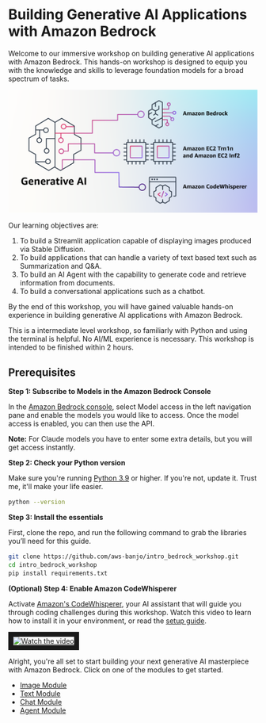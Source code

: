 # Building Generative AI Applications with Amazon Bedrock

Welcome to our immersive workshop on building generative AI applications with Amazon Bedrock. This hands-on workshop is designed to equip you with the knowledge and skills to leverage foundation models for a broad spectrum of tasks.

![Generative AI Welcome](images/gen_ai_pic.png)

Our learning objectives are:

1. To build a Streamlit application capable of displaying images produced via Stable Diffusion.
2. To build applications that can handle a variety of text based text such as Summarization and Q&A.
3. To build an AI Agent with the capability to generate code and retrieve information from documents.
4. To build a conversational applications such as a chatbot.

By the end of this workshop, you will have gained valuable hands-on experience in building generative AI applications with Amazon Bedrock.

This is a intermediate level workshop, so familiarly with Python and using the terminal is helpful. No AI/ML experience is necessary. This workshop is intended to be finished within 2 hours.

## Prerequisites

**Step 1: Subscribe to Models in the Amazon Bedrock Console**

In the [Amazon Bedrock console](https://us-east-1.console.aws.amazon.com/bedrock/home?region=us-east-1#/modelaccess), select Model access in the left navigation pane and enable the models you would like to access. Once the model access is enabled, you can then use the API.

**Note:** For Claude models you have to enter some extra details, but you will get access instantly.

**Step 2: Check your Python version**

Make sure you're running [Python 3.9](https://www.python.org/getit/) or higher. If you're not, update it. Trust me, it'll make your life easier.

```bash
python --version
```

**Step 3: Install the essentials**

First, clone the repo, and run the following command to grab the libraries you’ll need for this guide.

```bash
git clone https://github.com/aws-banjo/intro_bedrock_workshop.git
cd intro_bedrock_workshop
pip install requirements.txt
```
**(Optional) Step 4: Enable Amazon CodeWhisperer**

Activate [Amazon's CodeWhisperer](https://aws.amazon.com/codewhisperer/), your AI assistant that will guide you through coding challenges during this workshop. Watch this video to learn how to install it in your environment, or read the [setup guide](https://docs.aws.amazon.com/codewhisperer/latest/userguide/whisper-setup-indv-devs.html).

<a href="http://www.youtube.com/watch?feature=player_embedded&v=sFh3_cMUrMk" target="_blank">
 <img src="http://img.youtube.com/vi/sFh3_cMUrMk/mqdefault.jpg" alt="Watch the video" width="50%" border="10" />
</a>

Alright, you're all set to start building your next generative AI masterpiece with Amazon Bedrock. Click on one of the modules to get started.

* [Image Module](image_module/README.md)
* [Text Module](text_module/README.md)
* [Chat Module](chat_module/README.md)
* [Agent Module](agent_module/README.md)